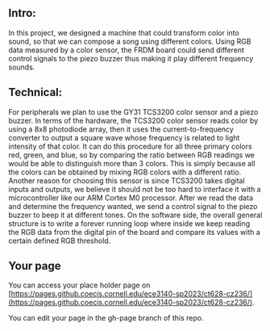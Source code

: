 <!-- ## Your Project Answers

### Project Description

For our project “Hear the Colors!”, the main goal is to design a machine that could transform color into sound, so that we can compose a song using different colors.

To implement this project, we will mainly use a color sensor and a buzzer in addition to our FRDM-KL46Z board. One way to interact with this machine is to first prepare different colors on a long paper strip, then insert this paper into our machine box (which has the color sensor in it) and slowly pull one end of that paper strip through the box. Then as the paper is pulled through and the color on it is scanned by the color sensor, the sensor will send the RGB data corresponding to that color back to the board and our buzzer could then generate sound with different frequencies based on the color. Through some careful arrangement of the colors, we could even play some famous songs using the machine.
### Technical Approach

For peripherals we plan to use the TCS3200 color sensor and a common piezo buzzer. In terms of the hardware, the TCS3200 color sensor reads color by using a 8x8 photodiode array, then it uses the current-to-frequency converter to output a square wave whose frequency is related to light intensity of that color. It can do this procedure for all three primary colors red, green, and blue, so by comparing the ratio between RGB readings we would be able to distinguish more than 3 colors. This is simply because all the colors can be obtained by mixing RGB colors with a different ratio. Another reason for choosing this sensor is since TCS3200 takes digital inputs and outputs, we believe it should not be too hard to interface it with a microcontroller like our ARM Cortex M0 processor. After we read the data and determine the frequency wanted, we send a signal in PWM to the piezo buzzer. The buzzer part might sound easy, but it requires us to change the frequency of the PWM signal which might require some more work than if we were to achieve the same thing on a platform like Arduino (although the idea behind should be similar). On the software side, the overall general structure is to write a forever running loop where inside we keep reading the RGB data from the digital pin of the board and compare its values with a certain defined threshold. But once the RGB data exceeds that threshold which means the sensor has detected a color, an interrupt should be generated which should transfer the control to our ISR. Next, in the ISR it quickly compares that RGB data with some ranges we defined to figure out the color and sends the corresponding PWM signal to the piezo buzzer. This way we are able to distinguish colors and play different sounds based on the colors. -->
## Intro:

In this project, we designed a machine that could transform color into sound, so that we can compose a song using different colors. Using RGB data measured by a color sensor, the FRDM board could send different control signals to the piezo buzzer thus making it play different frequency sounds.

## Technical:

For peripherals we plan to use the GY31 TCS3200 color sensor and a piezo buzzer. In terms of the hardware, the TCS3200 color sensor reads color by using a 8x8 photodiode array, then it uses the current-to-frequency converter to output a square wave whose frequency is related to light intensity of that color. It can do this procedure for all three primary colors red, green, and blue, so by comparing the ratio between RGB readings we would be able to distinguish more than 3 colors. This is simply because all the colors can be obtained by mixing RGB colors with a different ratio. Another reason for choosing this sensor is since TCS3200 takes digital inputs and outputs, we believe it should not be too hard to interface it with a microcontroller like our ARM Cortex M0 processor. After we read the data and determine the frequency wanted, we send a control signal to the piezo buzzer to beep it at different tones. On the software side, the overall general structure is to write a forever running loop where inside we keep reading the RGB data from the digital pin of the board and compare its values with a certain defined RGB threshold.

## Your page
You can access your place holder page on [https://pages.github.coecis.cornell.edu/ece3140-sp2023/ct628-cz236/](https://pages.github.coecis.cornell.edu/ece3140-sp2023/ct628-cz236/).

You can edit your page in the gh-page branch of this repo.
